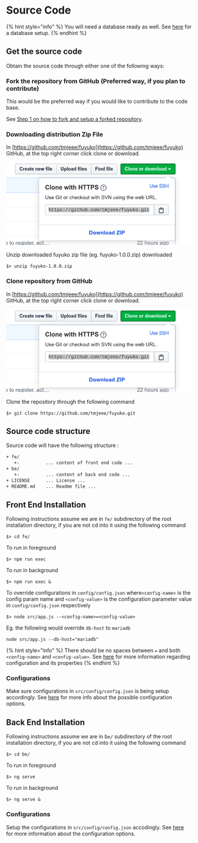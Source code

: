 # Source Code

{% hint style="info" %}
You will need a database ready as well. See [here](../developer-guide/untitled/dev-database/) for a database setup.
{% endhint %}

## Get the source code

Obtain the source code through either one of the following ways:

### Fork the repository from GitHub \(Preferred way, if you plan to contribute\)

This would be the preferred way if you would like to contribute to the code base.

See [Step 1 on how to fork and setup a forked repository](../how-to-contribute.md).

### Downloading distribution Zip File

In [https://github.com/tmjeee/fuyuko](https://github.com/tmjeee/fuyuko) GitHub, at the top right corner click clone or download.



![](../.gitbook/assets/image%20%2817%29.png)

Unzip downloaded fuyuko zip file \(eg. fuyuko-1.0.0.zip\) downloaded

```
$> unzip fuyuko-1.0.0.zip 
```

### Clone repository from GitHub

In [https://github.com/tmjeee/fuyuko](https://github.com/tmjeee/fuyuko) GitHub, at the top right corner click clone or download.

![](../.gitbook/assets/image%20%2817%29.png)

Clone the repository through the following command

```text
$> git clone https://github.com/tmjeee/fuyuko.git
```

## Source code structure

Source code will have the following structure :

```text
+ fe/
   +-          ... content of front end code ...
+ be/
   +-          ... content of back end code ...
+ LICENSE      ... License ...
+ README.md    ... Readme file ...
```

## Front End Installation

Following instructions assume we are in `fe/` subdirectory of the root installation directory, if you are not cd into it using the following command

```text
$> cd fe/
```

To run in foreground

```text
$> npm run exec
```

To run in background

```text
$> npm run exec &
```

To override configurations in `config/config.json` where`<config-name>` is the config param name and `<config-value>` is the configuration parameter value in `config/config.json` respectively

```text
$> node src/app.js --<config-name>=<config-value>
```

Eg. the following would override `db-host` to `mariadb`

```text
node src/app.js --db-host="mariadb"
```

{% hint style="info" %}
There should be no spaces between `=` and both `<config-name>` and `<config-value>`. See [here](../developer-guide/untitled/dev-back-end/dev-be-configuration.md) for more information regarding configuration and its properties
{% endhint %}

### Configurations

Make sure configurations in `src/config/config.json` is being setup accordingly. See [here](../developer-guide/untitled/dev-front-end/dev-fe-configuration.md) for more info about the possible configuration options.

## Back End Installation

Following instructions assume we are in b`e/` subdirectory of the root installation directory, if you are not cd into it using the following command

```text
$> cd be/
```

To run in foreground 

```text
$> ng serve
```

To run in background

```text
$> ng serve &
```

### Configurations

Setup the configurations in `src/config/config.json` accodingly. See [here](../developer-guide/untitled/dev-back-end/dev-be-configuration.md) for more information about the configuration options.

